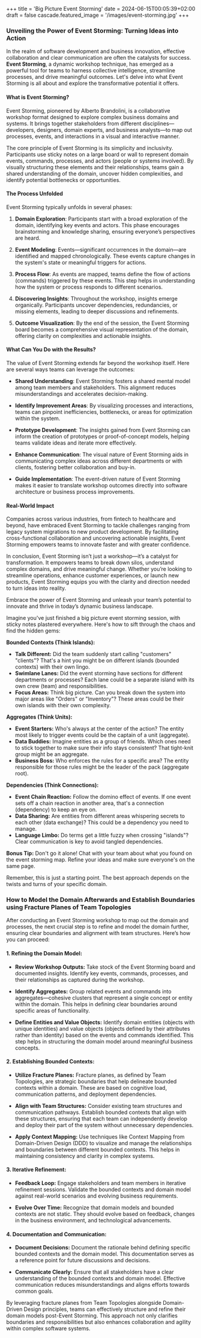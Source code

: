 +++
title = 'Big Picture Event Storming'
date = 2024-06-15T00:05:39+02:00
draft = false
cascade.featured_image = '/images/event-storming.jpg'
+++

### Unveiling the Power of Event Storming: Turning Ideas into Action

In the realm of software development and business innovation, effective collaboration and clear communication are often the catalysts for success. **Event Storming**, a dynamic workshop technique, has emerged as a powerful tool for teams to harness collective intelligence, streamline processes, and drive meaningful outcomes. Let's delve into what Event Storming is all about and explore the transformative potential it offers.

#### What is Event Storming?

Event Storming, pioneered by Alberto Brandolini, is a collaborative workshop format designed to explore complex business domains and systems. It brings together stakeholders from different disciplines—developers, designers, domain experts, and business analysts—to map out processes, events, and interactions in a visual and interactive manner.

The core principle of Event Storming is its simplicity and inclusivity. Participants use sticky notes on a large board or wall to represent domain events, commands, processes, and actors (people or systems involved). By visually structuring these elements and their relationships, teams gain a shared understanding of the domain, uncover hidden complexities, and identify potential bottlenecks or opportunities.

#### The Process Unfolded

Event Storming typically unfolds in several phases:

1. **Domain Exploration**: Participants start with a broad exploration of the domain, identifying key events and actors. This phase encourages brainstorming and knowledge sharing, ensuring everyone’s perspectives are heard.

2. **Event Modeling**: Events—significant occurrences in the domain—are identified and mapped chronologically. These events capture changes in the system's state or meaningful triggers for actions.

3. **Process Flow**: As events are mapped, teams define the flow of actions (commands) triggered by these events. This step helps in understanding how the system or process responds to different scenarios.

4. **Discovering Insights**: Throughout the workshop, insights emerge organically. Participants uncover dependencies, redundancies, or missing elements, leading to deeper discussions and refinements.

5. **Outcome Visualization**: By the end of the session, the Event Storming board becomes a comprehensive visual representation of the domain, offering clarity on complexities and actionable insights.

#### What Can You Do with the Results?

The value of Event Storming extends far beyond the workshop itself. Here are several ways teams can leverage the outcomes:

- **Shared Understanding**: Event Storming fosters a shared mental model among team members and stakeholders. This alignment reduces misunderstandings and accelerates decision-making.
  
- **Identify Improvement Areas**: By visualizing processes and interactions, teams can pinpoint inefficiencies, bottlenecks, or areas for optimization within the system.

- **Prototype Development**: The insights gained from Event Storming can inform the creation of prototypes or proof-of-concept models, helping teams validate ideas and iterate more effectively.

- **Enhance Communication**: The visual nature of Event Storming aids in communicating complex ideas across different departments or with clients, fostering better collaboration and buy-in.

- **Guide Implementation**: The event-driven nature of Event Storming makes it easier to translate workshop outcomes directly into software architecture or business process improvements.

#### Real-World Impact

Companies across various industries, from fintech to healthcare and beyond, have embraced Event Storming to tackle challenges ranging from legacy system migrations to new product development. By facilitating cross-functional collaboration and uncovering actionable insights, Event Storming empowers teams to innovate faster and with greater confidence.

In conclusion, Event Storming isn’t just a workshop—it’s a catalyst for transformation. It empowers teams to break down silos, understand complex domains, and drive meaningful change. Whether you’re looking to streamline operations, enhance customer experiences, or launch new products, Event Storming equips you with the clarity and direction needed to turn ideas into reality.

Embrace the power of Event Storming and unleash your team’s potential to innovate and thrive in today’s dynamic business landscape.

Imagine you've just finished a big picture event storming session, with sticky notes plastered everywhere. Here's how to sift through the chaos and find the hidden gems:

**Bounded Contexts (Think Islands):**

* **Talk Different:**  Did the team suddenly start calling "customers" "clients"? That's a hint you might be on different islands (bounded contexts) with their own lingo.
* **Swimlane Lanes:** Did the event storming have sections for different departments or processes? Each lane could be a separate island with its own crew (team) and responsibilities.
* **Focus Areas:**  Think big picture. Can you break down the system into major areas like "Orders" or "Inventory"? These areas could be their own islands with their own complexity.

**Aggregates (Think Units):**

* **Event Starters:**  Who's always at the center of the action? The entity most likely to trigger events could be the captain of a unit (aggregate).
* **Data Buddies:**  Imagine entities as a group of friends. Which ones need to stick together to make sure their info stays consistent? That tight-knit group might be an aggregate.
* **Business Boss:**  Who enforces the rules for a specific area? The entity responsible for those rules might be the leader of the pack (aggregate root). 

**Dependencies (Think Connections):**

* **Event Chain Reaction:**  Follow the domino effect of events. If one event sets off a chain reaction in another area, that's a connection (dependency) to keep an eye on.
* **Data Sharing:**  Are entities from different areas whispering secrets to each other (data exchange)? This could be a dependency you need to manage.
* **Language Limbo:**  Do terms get a little fuzzy when crossing "islands"?  Clear communication is key to avoid tangled dependencies. 

**Bonus Tip:**  Don't go it alone! Chat with your team about what you found on the event storming map. Refine your ideas and make sure everyone's on the same page. 

Remember, this is just a starting point. The best approach depends on the twists and turns of your specific domain. 

### How to Model the Domain Afterwards and Establish Boundaries using Fracture Planes of Team Topologies

After conducting an Event Storming workshop to map out the domain and processes, the next crucial step is to refine and model the domain further, ensuring clear boundaries and alignment with team structures. Here’s how you can proceed:

#### 1. **Refining the Domain Model:**

- **Review Workshop Outputs:** Take stock of the Event Storming board and documented insights. Identify key events, commands, processes, and their relationships as captured during the workshop.

- **Identify Aggregates:** Group related events and commands into aggregates—cohesive clusters that represent a single concept or entity within the domain. This helps in defining clear boundaries around specific areas of functionality.

- **Define Entities and Value Objects:** Identify domain entities (objects with unique identities) and value objects (objects defined by their attributes rather than identity) based on the events and commands identified. This step helps in structuring the domain model around meaningful business concepts.

#### 2. **Establishing Bounded Contexts:**

- **Utilize Fracture Planes:** Fracture planes, as defined by Team Topologies, are strategic boundaries that help delineate bounded contexts within a domain. These are based on cognitive load, communication patterns, and deployment dependencies.

- **Align with Team Structures:** Consider existing team structures and communication pathways. Establish bounded contexts that align with these structures, ensuring that each team can independently develop and deploy their part of the system without unnecessary dependencies.

- **Apply Context Mapping:** Use techniques like Context Mapping from Domain-Driven Design (DDD) to visualize and manage the relationships and boundaries between different bounded contexts. This helps in maintaining consistency and clarity in complex systems.

#### 3. **Iterative Refinement:**

- **Feedback Loop:** Engage stakeholders and team members in iterative refinement sessions. Validate the bounded contexts and domain model against real-world scenarios and evolving business requirements.

- **Evolve Over Time:** Recognize that domain models and bounded contexts are not static. They should evolve based on feedback, changes in the business environment, and technological advancements.

#### 4. **Documentation and Communication:**

- **Document Decisions:** Document the rationale behind defining specific bounded contexts and the domain model. This documentation serves as a reference point for future discussions and decisions.

- **Communicate Clearly:** Ensure that all stakeholders have a clear understanding of the bounded contexts and domain model. Effective communication reduces misunderstandings and aligns efforts towards common goals.

By leveraging fracture planes from Team Topologies alongside Domain-Driven Design principles, teams can effectively structure and refine their domain models post-Event Storming. This approach not only clarifies boundaries and responsibilities but also enhances collaboration and agility within complex software systems.